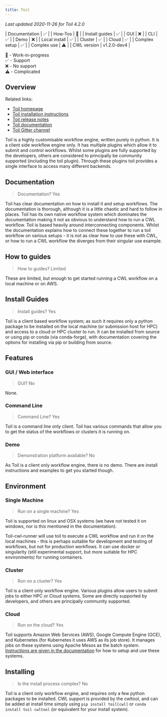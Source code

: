 ```yaml
---
title: Toil
---
```


_Last updated 2020-11-26 for Toil 4.2.0_

| Documentation  | ✅ |
| How-Tos        | 🚧 |
| Install guides | ✅ |
| GUI            | ❌ |
| CLI		 | ️✅ |
| Demo		 | ❌ |
| Local install	 | ✅ |
| Cluster	 | ✅ |
| Cloud		 | ✅ |
| Complex setup	 | ️✅️ |
| Complex use	 | ️⚠️  |
| CWL version	 | v1.2.0-dev4 |

🚧 - Work-in-progress  
✅ - Support  
❌ - No support  
⚠️  - Complicated  

## Overview

Related links:
* [Toil homepage](https://toil.ucsc-cgl.org/)
* [Toil installation instructions](http://toil.readthedocs.io/en/latest/gettingStarted/install.html)
* [Toil release notes](https://github.com/DataBiosphere/toil/releases/latest)
* [Toil documentation](https://toil.readthedocs.io/en/latest/)
* [Toil Gitter channel](https://gitter.im/bd2k-genomics-toil/Lobby)

Toil is a highly customisable workflow engine, written purely in python. It is a client side workflow engine only. It has multiple plugins which allow it to submit and control workflows.  Whilst some plugins are fully supported by the developers, others are considered to principally be community supported (including the toil plugin).  Through these plugins toil provides a single interface to access many different backends. 


## Documentation

> Documentation? Yes

Toil has clear documentation on how to install it and setup workflows. The documentation is thorough, although it is a little chaotic and hard to follow in places. Toil has its own native workflow system which dominates the documentation making it not as obvious to understand how to run a CWL workflow.  Toil is based heavily around interconnecting components. Whilst the documentation explains how to connect these together to run a toil workflow on various setups - it is not as clear how to use these with CWL, or how to run a CWL workflow the diverges from their singular use example.

## How to guides

> How to guides? Limited

These are limited, but enough to get started running a CWL workflow on a local machine or on AWS.

## Install Guides

> Install guides? Yes

Toil is a client based workflow system; as such it requires only a python package to be installed on the local machine (or submission host for HPC) and access to a cloud or HPC cluster to run. It can be installed from source or using pip or conda (via conda-forge), with documentation covering the options for installing via pip or building from source.


## Features

### GUI / Web interface

> GUI? No

None.

### Command Line

> Command Line? Yes

Toil is a command line only client. Toil has various commands that allow you to get the status of the workflows or clusters it is running on.

### Demo

> Demonstration platform available? No

As Toil is a client only workflow engine, there is no demo.  There are install instructions and examples to get you started though.

## Environment

### Single Machine

> Run on a single machine? Yes

Toil is supported on linux and OSX systems (we have not tested it on windows, nor is this mentioned in the documentation).

Toil-cwl-runner will use toil to execute a CWL workflow and run it on the local machines - this is perhaps suitable for development and testing of workflows, but not for production workflows. It can use docker or singularity (still experimental support, but more suitable for HPC environments) for running containers.

### Cluster

> Run on a cluster? Yes

Toil is a client only workflow engine.  Various plugins allow users to submit jobs to either HPC or Cloud systems.  Some are directly supported by developers, and others are principally community supported.

### Cloud

> Run on the cloud? Yes

Toil supports Amazon Web Services (AWS), Google Compute Engine (GCE), and Kubernetes (for Kubernetes it uses AWS as its job store). It manages jobs on these systems using Apache Mesos as the batch system. [Instructions are given in the documentation](https://toil.readthedocs.io/en/latest/running/cloud/cloud.html) for how to setup and use these systems.

## Installing

> Is the install process complex? No

Toil is a client only workflow engine, and requires only a few python packages to be installed. CWL support is provided by the cwltool, and can be added at install time simply using `pip install toil[cwl]` or `conda install toil cwltool` (or equivalent for your install system).
     
